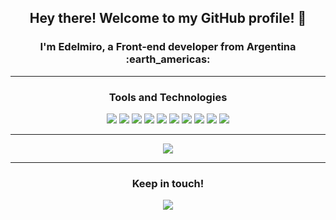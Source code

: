 <h2 align="center"> Hey there! Welcome to my GitHub profile! 👋 </h2>
<h3 align="center"> I'm Edelmiro, a Front-end developer from Argentina :earth_americas: </h3>

<hr>
<div align="center">
<h3 align="center"> Tools and Technologies </h3>

  <img src="https://img.shields.io/badge/HTML5-E34F26?style=for-the-badge&logo=html5&logoColor=white">
  <img src="https://img.shields.io/badge/CSS3-1572B6?style=for-the-badge&logo=css3&logoColor=white">
  <img src="https://img.shields.io/badge/Sass-CC6699?style=for-the-badge&logo=sass&logoColor=white">
  <img src="https://img.shields.io/badge/Bootstrap-563D7C?style=for-the-badge&logo=bootstrap&logoColor=white">
  <img src="https://img.shields.io/badge/JavaScript-323330?style=for-the-badge&logo=javascript&logoColor=F7DF1E">
  <img src="https://img.shields.io/badge/React-20232A?style=for-the-badge&logo=react&logoColor=61DAFB">
  <img src="https://img.shields.io/badge/Redux-593D88?style=for-the-badge&logo=redux&logoColor=white">
  <img src="https://img.shields.io/badge/Material%20UI-007FFF?style=for-the-badge&logo=mui&logoColor=white">
  <img src="https://img.shields.io/badge/GIT-E44C30?style=for-the-badge&logo=git&logoColor=white">
  <img src="https://img.shields.io/badge/VSCode-0078D4?style=for-the-badge&logo=visual%20studio%20code&logoColor=white">
</div>

<div align="center">
  <hr>
  <a href="(https://github.com/EdelmiroAnton/github-readme-stats"> 
    <img align="center" src="https://github-readme-stats.vercel.app/api/top-langs/?username=EdelmiroAnton&layout=compact" />
  </a>
</div>

<hr>

<div align="center">
  <h3 align="center"> Keep in touch!  </h3>
  <a  href="https://www.linkedin.com/in/edelmiro-anton/"  >
  <img src="https://img.shields.io/badge/LinkedIn-0077B5?style=for-the-badge&logo=linkedin&logoColor=white">
  </a>
</div>


